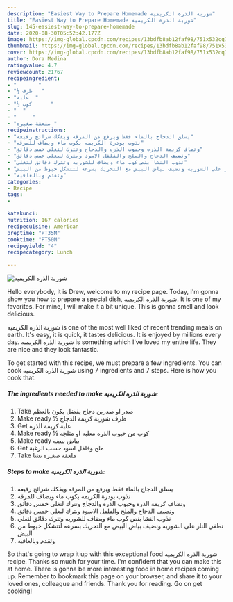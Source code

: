 ```yaml
---
description: "Easiest Way to Prepare Homemade شوربة الذره الكريميه"
title: "Easiest Way to Prepare Homemade شوربة الذره الكريميه"
slug: 145-easiest-way-to-prepare-homemade
date: 2020-08-30T05:52:42.177Z
image: https://img-global.cpcdn.com/recipes/13bdfb8ab12faf98/751x532cq70/الصورة-الرئيسية-لوصفةشوربة-الذره-الكريميه.jpg
thumbnail: https://img-global.cpcdn.com/recipes/13bdfb8ab12faf98/751x532cq70/الصورة-الرئيسية-لوصفةشوربة-الذره-الكريميه.jpg
cover: https://img-global.cpcdn.com/recipes/13bdfb8ab12faf98/751x532cq70/الصورة-الرئيسية-لوصفةشوربة-الذره-الكريميه.jpg
author: Dora Medina
ratingvalue: 4.7
reviewcount: 21767
recipeingredient:
- "       "
- "½ ظرف   "
- "علبة  "
- "½ كوب      "
- "  "
- "     "
- "ملعقة صغيره "
recipeinstructions:
- "يسلق الدجاج بالماء فقط ويرفع من المرقه ويفكك شرائح رفيعه"
- "نذوب بودرة الكريمه بكوب ماء ويضاف للمرقه"
- "وتضاف كريمة الذره وحبوب الذره والدجاج وتترك لتغلي خمس دقائق"
- "ونضيف الدجاج والملح والفلفل الاسود ويترك ليغلي خمس دقائق"
- "نذوب النشا بنص كوب ماء ويضاف للشوربه وتترك دقائق لتغلي"
- "نطفي النار على الشوربه ونضيف بياض البيض مع التحريك بسرعه لتتشكل خيوط من البيض"
- "وتقدم وبالعافيه"
categories:
- Recipe
tags:
- 

katakunci:  
nutrition: 167 calories
recipecuisine: American
preptime: "PT35M"
cooktime: "PT50M"
recipeyield: "4"
recipecategory: Lunch

---
```



![شوربة الذره الكريميه](https://img-global.cpcdn.com/recipes/13bdfb8ab12faf98/751x532cq70/الصورة-الرئيسية-لوصفةشوربة-الذره-الكريميه.jpg)

Hello everybody, it is Drew, welcome to my recipe page. Today, I'm gonna show you how to prepare a special dish, شوربة الذره الكريميه. It is one of my favorites. For mine, I will make it a bit unique. This is gonna smell and look delicious.



شوربة الذره الكريميه is one of the most well liked of recent trending meals on earth. It's easy, it is quick, it tastes delicious. It is enjoyed by millions every day. شوربة الذره الكريميه is something which I've loved my entire life. They are nice and they look fantastic.


To get started with this recipe, we must prepare a few ingredients. You can cook شوربة الذره الكريميه using 7 ingredients and 7 steps. Here is how you cook that.

<!--inarticleads1-->

##### The ingredients needed to make شوربة الذره الكريميه:

1. Take  صدر او صدرين دجاج يفضل يكون بالعظم
1. Make ready ½ ظرف شوربة كريمة الدجاج
1. Get علبة كريمة الذره
1. Make ready ½ كوب من حبوب الذره معلبه او مثلجه
1. Make ready  بياض بيضه
1. Get  ملح وفلفل اسود حسب الرغبة
1. Take ملعقة صغيره نشا




<!--inarticleads2-->

##### Steps to make شوربة الذره الكريميه:

1. يسلق الدجاج بالماء فقط ويرفع من المرقه ويفكك شرائح رفيعه
1. نذوب بودرة الكريمه بكوب ماء ويضاف للمرقه
1. وتضاف كريمة الذره وحبوب الذره والدجاج وتترك لتغلي خمس دقائق
1. ونضيف الدجاج والملح والفلفل الاسود ويترك ليغلي خمس دقائق
1. نذوب النشا بنص كوب ماء ويضاف للشوربه وتترك دقائق لتغلي
1. نطفي النار على الشوربه ونضيف بياض البيض مع التحريك بسرعه لتتشكل خيوط من البيض
1. وتقدم وبالعافيه




So that's going to wrap it up with this exceptional food شوربة الذره الكريميه recipe. Thanks so much for your time. I'm confident that you can make this at home. There is gonna be more interesting food in home recipes coming up. Remember to bookmark this page on your browser, and share it to your loved ones, colleague and friends. Thank you for reading. Go on get cooking!

